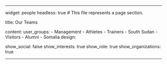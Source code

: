 ---
widget: people
headless: true  # This file represents a page section.

title: Our Teams

content:
  user_groups:
    - Management
    - Athletes
    - Trainers
    - South Sudan
    - Visitors
    - Alumni
    - Somalia
design:
  
  show_social: false
  show_interests: true
  show_role: true
  show_organizations: true
  
  ---
